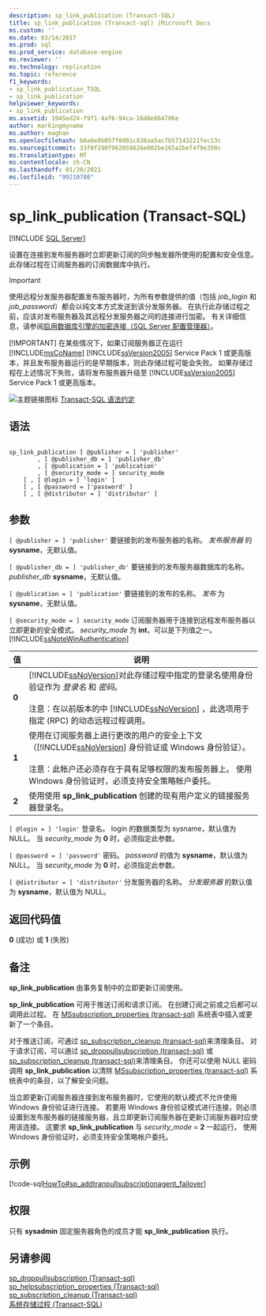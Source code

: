 ```yaml
---
description: sp_link_publication (Transact-SQL)
title: sp_link_publication (Transact-sql) |Microsoft Docs
ms.custom: ''
ms.date: 03/14/2017
ms.prod: sql
ms.prod_service: database-engine
ms.reviewer: ''
ms.technology: replication
ms.topic: reference
f1_keywords:
- sp_link_publication_TSQL
- sp_link_publication
helpviewer_keywords:
- sp_link_publication
ms.assetid: 1945ed24-f9f1-4af6-94ca-16d8e864706e
author: markingmyname
ms.author: maghan
ms.openlocfilehash: b6a6e0b057f0d01c838aa5ac7b57143221fec13c
ms.sourcegitcommit: 33f0f190f962059826e002be165a2bef4f9e350c
ms.translationtype: MT
ms.contentlocale: zh-CN
ms.lasthandoff: 01/30/2021
ms.locfileid: "99210780"
---
```

# <a name="sp_link_publication-transact-sql"></a>sp_link_publication (Transact-SQL)
[!INCLUDE [SQL Server](../../includes/applies-to-version/sqlserver.md)]

  设置在连接到发布服务器时立即更新订阅的同步触发器所使用的配置和安全信息。 此存储过程在订阅服务器的订阅数据库中执行。  
  
> [!IMPORTANT]
>  使用远程分发服务器配置发布服务器时，为所有参数提供的值（包括 *job_login* 和 *job_password*）都会以纯文本方式发送到该分发服务器。 在执行此存储过程之前，应该对发布服务器及其远程分发服务器之间的连接进行加密。 有关详细信息，请参阅[启用数据库引擎的加密连接（SQL Server 配置管理器）](../../database-engine/configure-windows/enable-encrypted-connections-to-the-database-engine.md)。  
> 
> [!IMPORTANT]
>  在某些情况下，如果订阅服务器正在运行 [!INCLUDE[msCoName](../../includes/msconame-md.md)] [!INCLUDE[ssVersion2005](../../includes/ssversion2005-md.md)] Service Pack 1 或更高版本，并且发布服务器运行的是早期版本，则此存储过程可能会失败。 如果存储过程在上述情况下失败，请将发布服务器升级至 [!INCLUDE[ssVersion2005](../../includes/ssversion2005-md.md)] Service Pack 1 或更高版本。  
  
 ![主题链接图标](../../database-engine/configure-windows/media/topic-link.gif "“主题链接”图标") [Transact-SQL 语法约定](../../t-sql/language-elements/transact-sql-syntax-conventions-transact-sql.md)  
  
## <a name="syntax"></a>语法  
  
```  
  
sp_link_publication [ @publisher = ] 'publisher'   
        , [ @publisher_db = ] 'publisher_db'   
        , [ @publication = ] 'publication'   
        , [ @security_mode = ] security_mode  
    [ , [ @login = ] 'login' ]  
    [ , [ @password = ]'password' ]  
    [ , [ @distributor = ] 'distributor' ]  
```  
  
## <a name="arguments"></a>参数  
`[ @publisher = ] 'publisher'` 要链接到的发布服务器的名称。 *发布服务器* 的 **sysname**，无默认值。  
  
`[ @publisher_db = ] 'publisher_db'` 要链接到的发布服务器数据库的名称。 *publisher_db* **sysname**，无默认值。  
  
`[ @publication = ] 'publication'` 要链接到的发布的名称。 *发布* 为 **sysname**，无默认值。  
  
`[ @security_mode = ] security_mode` 订阅服务器用于连接到远程发布服务器以立即更新的安全模式。 *security_mode* 为 **int**，可以是下列值之一。 [!INCLUDE[ssNoteWinAuthentication](../../includes/ssnotewinauthentication-md.md)]  
  
|值|说明|  
|-----------|-----------------|  
|**0**|[!INCLUDE[ssNoVersion](../../includes/ssnoversion-md.md)]对此存储过程中指定的登录名使用身份验证作为 *登录名* 和 *密码*。<br /><br /> 注意：在以前版本的中 [!INCLUDE[ssNoVersion](../../includes/ssnoversion-md.md)] ，此选项用于指定 (RPC) 的动态远程过程调用。|  
|**1**|使用在订阅服务器上进行更改的用户的安全上下文（[!INCLUDE[ssNoVersion](../../includes/ssnoversion-md.md)] 身份验证或 Windows 身份验证）。<br /><br /> 注意：此帐户还必须存在于具有足够权限的发布服务器上。 使用 Windows 身份验证时，必须支持安全策略帐户委托。|  
|**2**|使用使用 **sp_link_publication** 创建的现有用户定义的链接服务器登录名。|  
  
`[ @login = ] 'login'` 登录名。 login 的数据类型为 sysname，默认值为 NULL。 当 *security_mode* 为 **0** 时，必须指定此参数。  
  
`[ @password = ] 'password'` 密码。 *password* 的值为 **sysname**，默认值为 NULL。 当 *security_mode* 为 **0** 时，必须指定此参数。  
  
`[ @distributor = ] 'distributor'` 分发服务器的名称。 *分发服务器* 的默认值为 **sysname**，默认值为 NULL。  
  
## <a name="return-code-values"></a>返回代码值  
 **0** (成功) 或 **1** (失败)   
  
## <a name="remarks"></a>备注  
 **sp_link_publication** 由事务复制中的立即更新订阅使用。  
  
 **sp_link_publication** 可用于推送订阅和请求订阅。 在创建订阅之前或之后都可以调用此过程。 在 [MSsubscription_properties &#40;transact-sql&#41;](../../relational-databases/system-tables/mssubscription-properties-transact-sql.md) 系统表中插入或更新了一个条目。  
  
 对于推送订阅，可通过 [sp_subscription_cleanup &#40;transact-sql&#41;](../../relational-databases/system-stored-procedures/sp-subscription-cleanup-transact-sql.md)来清理条目。 对于请求订阅，可以通过 [sp_droppullsubscription &#40;transact-sql&#41;](../../relational-databases/system-stored-procedures/sp-droppullsubscription-transact-sql.md) 或 [sp_subscription_cleanup &#40;transact-sql&#41;](../../relational-databases/system-stored-procedures/sp-subscription-cleanup-transact-sql.md)来清理条目。 你还可以使用 NULL 密码调用 **sp_link_publication** 以清除 [MSsubscription_properties &#40;transact-sql&#41;](../../relational-databases/system-tables/mssubscription-properties-transact-sql.md) 系统表中的条目，以了解安全问题。  
  
 当立即更新订阅服务器连接到发布服务器时，它使用的默认模式不允许使用 Windows 身份验证进行连接。 若要用 Windows 身份验证模式进行连接，则必须设置到发布服务器的链接服务器，且立即更新订阅服务器在更新订阅服务器时应使用该连接。 这要求 **sp_link_publication** 与 *security_mode*  =  **2** 一起运行。 使用 Windows 身份验证时，必须支持安全策略帐户委托。  
  
## <a name="example"></a>示例  
 [!code-sql[HowTo#sp_addtranpullsubscriptionagent_failover](../../relational-databases/replication/codesnippet/tsql/sp-link-publication-tran_1.sql)]  
  
## <a name="permissions"></a>权限  
 只有 **sysadmin** 固定服务器角色的成员才能 **sp_link_publication** 执行。  
  
## <a name="see-also"></a>另请参阅  
 [sp_droppullsubscription &#40;Transact-sql&#41;](../../relational-databases/system-stored-procedures/sp-droppullsubscription-transact-sql.md)   
 [sp_helpsubscription_properties &#40;Transact-sql&#41;](../../relational-databases/system-stored-procedures/sp-helpsubscription-properties-transact-sql.md)   
 [sp_subscription_cleanup &#40;Transact-sql&#41;](../../relational-databases/system-stored-procedures/sp-subscription-cleanup-transact-sql.md)   
 [系统存储过程 (Transact-SQL)](../../relational-databases/system-stored-procedures/system-stored-procedures-transact-sql.md)  
  
  
